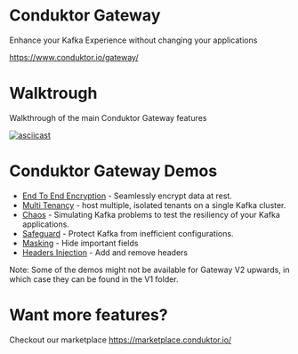 # Conduktor Gateway

Enhance your Kafka Experience without changing your applications

https://www.conduktor.io/gateway/

# Walktrough

Walkthrough of the main Conduktor Gateway features

[![asciicast](https://asciinema.org/a/1qMwuNg8OD9HHd8l1lPy3LGw8.svg)](https://asciinema.org/a/1qMwuNg8OD9HHd8l1lPy3LGw8)

# Conduktor Gateway Demos

* [End To End Encryption](encryption/Readme.md) - Seamlessly encrypt data at rest.
* [Multi Tenancy](multi-tenant/Readme.md) - host multiple, isolated tenants on a single Kafka cluster.
* [Chaos](chaos/Readme.md) - Simulating Kafka problems to test the resiliency of your Kafka applications.
* [Safeguard](safeguard/Readme.md) - Protect Kafka from inefficient configurations.
* [Masking](masking/Readme.md) - Hide important fields
* [Headers Injection](inject-remove-header/Readme.md) - Add and remove headers 

Note: Some of the demos might not be available for Gateway V2 upwards, in which case they can be found in the V1 folder.

# Want more features?

Checkout our marketplace https://marketplace.conduktor.io/


